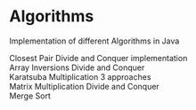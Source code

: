 # Algorithms  
Implementation of different Algorithms in Java  
  
Closest Pair Divide and Conquer implementation   
Array Inversions Divide and Conquer  
Karatsuba Multiplication 3 approaches  
Matrix Multiplication Divide and Conquer  
Merge Sort  
